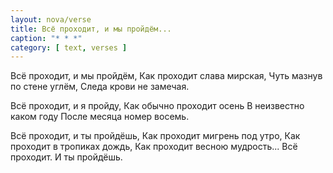 ```yaml
---
layout: nova/verse
title: Всё проходит, и мы пройдём...
caption: "* * *"
category: [ text, verses ]
---
```

Всё проходит, и мы пройдём,
Как проходит слава мирская,
Чуть мазнув по стене углём,
Следа крови не замечая.

Всё проходит, и я пройду,
Как обычно проходит осень
В неизвестно каком году
После месяца номер восемь.

Всё проходит, и ты пройдёшь,
Как проходит мигрень под утро,
Как проходит в тропиках дождь,
Как проходит весною мудрость...
Всё проходит. И ты пройдёшь.
